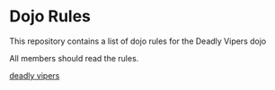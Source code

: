 Dojo Rules
==========

This repository contains a list of dojo rules for the Deadly Vipers dojo

All members should read the rules.

[deadly vipers](https://github.com/deadlyvipers)
